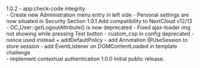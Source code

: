 1.0.2
		 - app:check-code integrity		 
		 - Create new Administration menu entry in left side 
		 - Personal settings are now situated in Security Section
1.0.1
	Add compatibility to NextCloud v12/13 
		 - OC_User::getLogoutAttribute() is now deprecated
		 - Fixed ajax-loader img not showing while pressing Test button
		 - custom_csp in config deprecated - nonce used instead + addDefaultPolicy
		 - add Annotation @UseSession to store session
		 - add EventListener on DOMContentLoaded in template challenge	
		 - implement contextual authentication
1.0.0
     Initial public release.